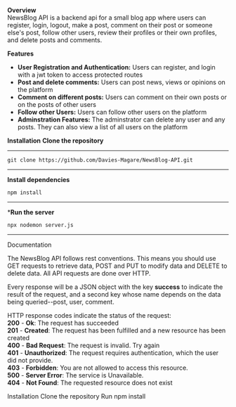 **Overview** <br>
NewsBlog API is a backend api for a small blog app where users can register, login, logout, make a post, comment on 
their post or someone else's post, follow other users, review their profiles or their own profiles, and delete posts
and comments.

**Features**
* **User Registration and Authentication:** Users can register, and login with a jwt token to access protected routes
* **Post and delete comments:** Users can post news, views or opinions on the platform
* **Comment on different posts:** Users can comment on their own posts or on the posts of other users
* **Follow other Users:** Users can follow other users on the platform
* **Adminstration Features:** The adminstrator can delete any user and any posts. They can also view a list of all users on the platform
 
**Installation**
**Clone the repository**
****
```
git clone https://github.com/Davies-Magare/NewsBlog-API.git
```
****
**Install dependencies**
``` 
npm install
```
****
***Run the server**
```
npx nodemon server.js
```
****

Documentation

The NewsBlog API follows rest conventions. This means you should use GET requests to retrieve data, POST and PUT to modify data and DELETE
to delete data. All API requests are done over HTTP.

Every response will be a JSON object with the key **success** to indicate the result of the request, and a second key whose name depends on
the data being queried--post, user, comment.

HTTP response codes indicate the status of the request:  
**200** - **Ok**: The request has succeeded  
**201** - **Created**: The request has been fulfilled and a new resource has been created  
**400** - **Bad Request**: The request is invalid. Try again  
**401** - **Unauthorized**:  The request requires authentication, which the user did not provide.  
**403** - **Forbidden**: You are not allowed to access this resource.  
**500** - **Server Error**: The service is Unavailable.  
**404** - **Not Found**: The requested resource does not exist  

Installation
Clone the repository
Run npm install


